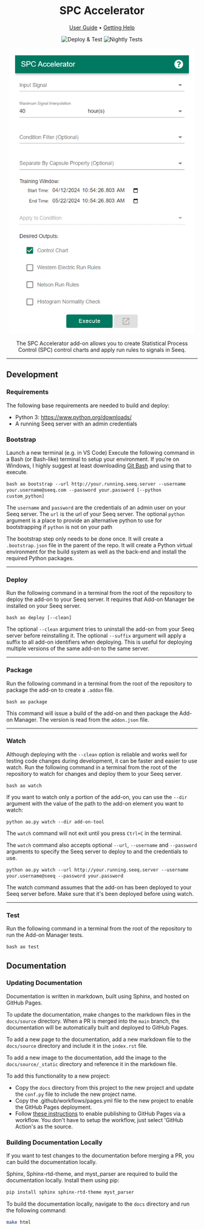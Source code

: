 
<div align="center">

# SPC Accelerator


[User Guide](https://seeq12.github.io/seeq-add-on-spc-accelerator/user_guide.html) • [Getting Help](https://seeq12.github.io/seeq-add-on-spc-accelerator/getting_help.html)

![Deploy & Test](https://github.com/seeq12/seeq-add-on-spc-accelerator/actions/workflows/ci.yml/badge.svg)
![Nightly Tests](https://github.com/seeq12/seeq-add-on-spc-accelerator/actions/workflows/nightly.yml/badge.svg)

<img src="docs/source/_static/preview.png" alt="preview" height="750"/>

The SPC Accelerator add-on allows you to create Statistical Process Control (SPC) control charts and apply run rules to signals in Seeq.

</div>

---

## Development

### Requirements

The following base requirements are needed to build and deploy:

* Python 3: https://www.python.org/downloads/
* A running Seeq server with an admin credentials


### Bootstrap

Launch a new terminal (e.g. in VS Code)
Execute the following command in a Bash (or Bash-like) terminal to setup your environment. If you're on Windows, I highly suggest at least downloading [Git Bash](https://git-scm.com/downloads) and using that to execute.
```
bash ao bootstrap --url http://your.running.seeq.server --username your.username@seeq.com --password your.password [--python custom_python]
```
The `username` and `password` are the credentials of an admin user on your Seeq server. The `url` is the url of your Seeq server.
The optional `python` argument is a place to provide an alternative python to use for bootstrapping if `python` is not on your path

The bootstrap step only needs to be done once. It will create a `.bootstrap.json` file in the parent of the repo.
It will create a Python virtual environment for the build system as well as the back-end and install the required Python packages.


***
### Deploy
Run the following command in a terminal from the root of the repository to deploy the add-on to your Seeq server. It requires that Add-on Manager be installed on your Seeq server.
```
bash ao deploy [--clean]
```
The optional `--clean` argument tries to uninstall the add-on from your Seeq server before reinstalling it.
The optional `--suffix` argument will apply a suffix to all add-on identifiers when deploying. This is useful for deploying multiple versions of the same add-on to the same server.

***
### Package
Run the following command in a terminal from the root of the repository to package the add-on to create a `.addon` file.
```
bash ao package
```
This command will issue a build of the add-on and then package the Add-on Manager.
The version is read from the `addon.json` file.


***
### Watch

Although deploying with the `--clean` option is reliable and works well for testing code changes during development, it can be faster and easier to use watch.
Run the following command in a terminal from the root of the repository to watch for changes and deploy them to your Seeq server.
```
bash ao watch
```
If you want to watch only a portion of the add-on, you can use the `--dir` argument with the value of the path to the add-on element you want to watch:
```
python ao.py watch --dir add-on-tool
```
The `watch` command will not exit until you press `Ctrl+C` in the terminal.

The `watch` command also accepts optional `--url`, `--username` and `--password`  arguments to specify the Seeq server to deploy to and the credentials to use.
```
python ao.py watch --url http://your.running.seeq.server --username your.username@seeq --password your.password
```

The watch command assumes that the add-on has been deployed to your Seeq server before.
Make sure that it's been deployed before using watch.

***
### Test
Run the following command in a terminal from the root of the repository to run the Add-on Manager tests.
```
bash ao test
```

## Documentation

### Updating Documentation
Documentation is written in markdown, built using Sphinx, and hosted on GitHub Pages. 

To update the documentation, make changes to the markdown files in the `docs/source` directory. When a PR is merged into the `main` branch, the documentation will be automatically built and deployed to GitHub Pages.

To add a new page to the documentation, add a new markdown file to the `docs/source` directory and include it in the `index.rst` file.

To add a new image to the documentation, add the image to the `docs/source/_static` directory and reference it in the markdown file.

To add this functionality to a new project:
- Copy the `docs` directory from this project to the new project and update the `conf.py` file to include the new project name.
- Copy the .github/workflows/pages.yml file to the new project to enable the GitHub Pages deployment. 
- Follow [these instructions](https://docs.github.com/en/pages/getting-started-with-github-pages/configuring-a-publishing-source-for-your-github-pages-site#publishing-with-a-custom-github-actions-workflow) to enable publishing to GitHub Pages via a workflow. You don't have to setup the workflow, just select 'GitHub Action's as the source.

### Building Documentation Locally

If you want to test changes to the documentation before merging a PR, you can build the documentation locally.

Sphinx, Sphinx-rtd-theme, and myst_parser are required to build the documentation locally. Install them using pip:
```bash
pip install sphinx sphinx-rtd-theme myst_parser
```

To build the documentation locally, navigate to the `docs` directory and run the following command:
```bash
make html
```
